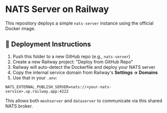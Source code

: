 # NATS Server on Railway

This repository deploys a simple `nats-server` instance using the official Docker image.

## 🚀 Deployment Instructions

1. Push this folder to a new GitHub repo (e.g., `nats-server`)
2. Create a new Railway project: "Deploy from GitHub Repo"
3. Railway will auto-detect the Dockerfile and deploy your NATS server
4. Copy the internal service domain from Railway's **Settings → Domains**
5. Use that in your `.env`:

```
NATS_EXTERNAL_PUBLISH_SERVER=nats://<your-nats-service>.up.railway.app:4222
```

This allows both `meshserver` and `dataserver` to communicate via this shared NATS broker.
